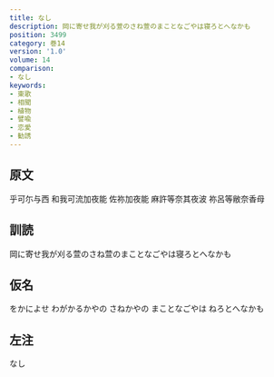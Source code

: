 ```yaml
---
title: なし
description: 岡に寄せ我が刈る萱のさね萱のまことなごやは寝ろとへなかも
position: 3499
category: 巻14
version: '1.0'
volume: 14
comparison:
- なし
keywords:
- 東歌
- 相聞
- 植物
- 譬喩
- 恋愛
- 勧誘
---
```


## 原文

乎可尓与西 和我可流加夜能 佐祢加夜能 麻許等奈其夜波 祢呂等敝奈香母

## 訓読

岡に寄せ我が刈る萱のさね萱のまことなごやは寝ろとへなかも

## 仮名

をかによせ わがかるかやの さねかやの まことなごやは ねろとへなかも

## 左注

なし
